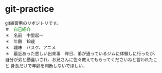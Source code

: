 # git-practice
git練習用のリポジトリです。
<br>
＃　<font color="Green">自己紹介</font>
<br>
＊　名前　中里起一
<br>
＊　年齢　18歳
<br>
＊　趣味　バスケ、アニメ
<br>
＊　最近あった悲しい出来事　昨日、弟が通っているジムに体験しに行ったが、自分が弟と勘違いされ、お兄さんに色々教えてもらってくださいねと言われたこと
身長だけで年齢を判断しないでほしい…
  
